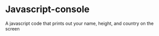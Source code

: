 # Javascript-console
A javascript code that prints out your name, height, and country on the screen
